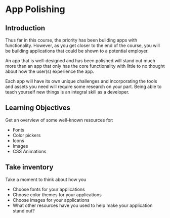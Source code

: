 # App Polishing

## Introduction

Thus far in this course, the priority has been building apps with functionality. However, as you get closer to the end of the course, you will be building applications that could be shown to a potential employer.

An app that is well-designed and has been polished will stand out much more than an app that only has the core functionality with little to no thought about how the user(s) experience the app.

Each app will have its own unique challenges and incorporating the tools and assets you need will require some research on your part. Being able to teach yourself new things is an integral skill as a developer.

## Learning Objectives

Get an overview of some well-known resources for:

- Fonts
- Color pickers
- Icons
- Images
- CSS Animations

## Take inventory

Take a moment to think about how you

- Choose fonts for your applications
- Choose color themes for your applications
- Choose images for your applications
- What other resources have you used to help make your application stand out?
